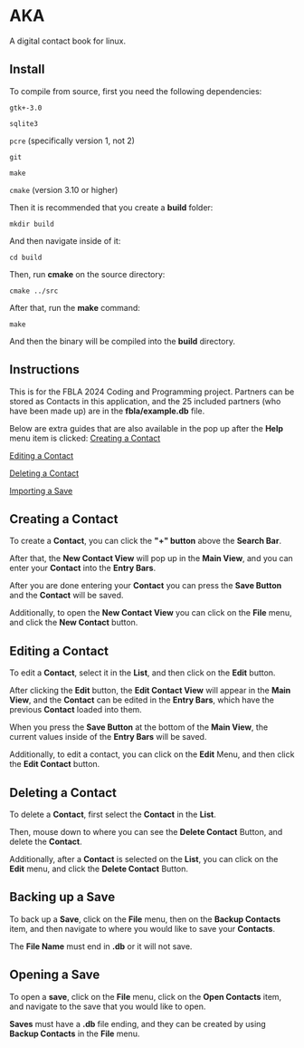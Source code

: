 # AKA

A digital contact book for linux.

## Install 

To compile from source, first you need the following dependencies:

`gtk+-3.0`

`sqlite3`

`pcre` (specifically version 1, not 2)

`git`

`make`

`cmake` (version 3.10 or higher)

Then it is recommended that you create a **build** folder:

`mkdir build`

And then navigate inside of it:

`cd build`

Then, run **cmake** on the source directory: 

`cmake ../src`

After that, run the **make** command:

`make`

And then the binary will be compiled into the **build** directory.

## Instructions

This is for the FBLA 2024 Coding and Programming project.
Partners can be stored as Contacts in this application,
and the 25 included partners (who have been made up)
are in the **fbla/example.db** file.

Below are extra guides that are also available in the pop up
after the **Help** menu item is clicked:
[Creating a Contact](#creating-a-contact)

[Editing a Contact](#editing-a-contact)

[Deleting a Contact](#deleting-a-contact)

[Importing a Save](#importing-a-save)

## Creating a Contact

To create a **Contact**, you can click the **"+" button** above the **Search Bar**.

After that, the **New Contact View** will pop up in the **Main View**,
and you can enter your **Contact** into the **Entry Bars**.

After you are done entering your **Contact** you can press the **Save Button**
and the **Contact** will be saved.

Additionally, to open the **New Contact View** you can click on the **File** menu,
and click the **New Contact** button.

## Editing a Contact

To edit a **Contact**, select it in the **List**,
and then click on the **Edit** button.

After clicking the **Edit** button, 
the **Edit Contact View** will appear in the **Main View**,
and the **Contact** can be edited in the **Entry Bars**,
which have the previous **Contact** loaded into them.

When you press the **Save Button** at the bottom of the **Main View**,
the current values inside of the **Entry Bars** will be saved. 

Additionally, to edit a contact, you can click on the **Edit** Menu,
and then click the **Edit Contact** button.

## Deleting a Contact

To delete a **Contact**, first select the **Contact** in the **List**. 

Then, mouse down to where you can see the **Delete Contact** Button,
and delete the **Contact**.

Additionally, after a **Contact** is selected on the **List**, 
you can click on the **Edit** menu,
and click the **Delete Contact** Button.

## Backing up a Save

To back up a **Save**, click on the **File** menu,
then on the **Backup Contacts** item,
and then navigate to where you would like to save your **Contacts**.

The **File Name** must end in **.db** or it will not save.

## Opening a Save

To open a **save**, click on the **File** menu,
click on the **Open Contacts** item,
and navigate to the save that you would like to open.

**Saves** must have a **.db** file ending,
and they can be created by using **Backup Contacts** in the
**File** menu.
